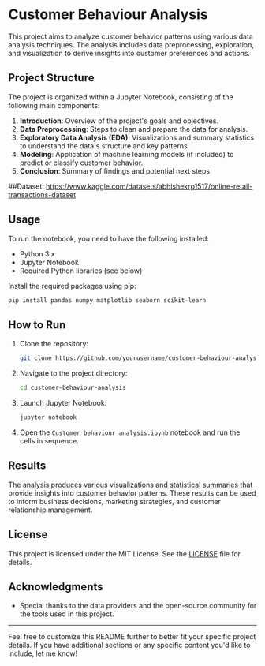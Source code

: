 # Customer Behaviour Analysis

This project aims to analyze customer behavior patterns using various data analysis techniques. The analysis includes data preprocessing, exploration, and visualization to derive insights into customer preferences and actions.

## Project Structure

The project is organized within a Jupyter Notebook, consisting of the following main components:

1. **Introduction**: Overview of the project's goals and objectives.
2. **Data Preprocessing**: Steps to clean and prepare the data for analysis.
3. **Exploratory Data Analysis (EDA)**: Visualizations and summary statistics to understand the data's structure and key patterns.
4. **Modeling**: Application of machine learning models (if included) to predict or classify customer behavior.
5. **Conclusion**: Summary of findings and potential next steps

##Dataset:
https://www.kaggle.com/datasets/abhishekrp1517/online-retail-transactions-dataset

## Usage

To run the notebook, you need to have the following installed:

- Python 3.x
- Jupyter Notebook
- Required Python libraries (see below)


Install the required packages using pip:

```bash
pip install pandas numpy matplotlib seaborn scikit-learn
```

## How to Run

1. Clone the repository:
   ```bash
   git clone https://github.com/yourusername/customer-behaviour-analysis.git
   ```
2. Navigate to the project directory:
   ```bash
   cd customer-behaviour-analysis
   ```
3. Launch Jupyter Notebook:
   ```bash
   jupyter notebook
   ```
4. Open the `Customer behaviour analysis.ipynb` notebook and run the cells in sequence.

## Results

The analysis produces various visualizations and statistical summaries that provide insights into customer behavior patterns. These results can be used to inform business decisions, marketing strategies, and customer relationship management.

## License

This project is licensed under the MIT License. See the [LICENSE](LICENSE) file for details.

## Acknowledgments

- Special thanks to the data providers and the open-source community for the tools used in this project.

---

Feel free to customize this README further to better fit your specific project details. If you have additional sections or any specific content you'd like to include, let me know!
